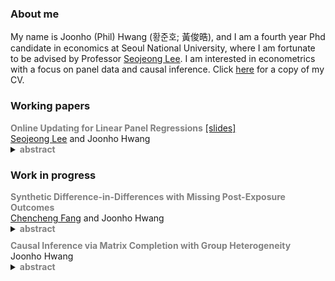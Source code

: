 <title>Joonho (Phil) Hwang</title>

### About me

My name is Joonho (Phil) Hwang (황준호; 黃俊晧), and I am a fourth year Phd candidate in economics at Seoul National University, where I am fortunate to be advised by Professor [Seojeong Lee](https://sites.google.com/site/misspecifiedjay/). I am interested in econometrics with a focus on panel data and causal inference. Click [here](https://drive.google.com/file/d/1D1kX0qi5IJsP2ikEBsCDgj1oTDCIpTzR/view?usp=sharing) for a copy of my CV.

### Working papers
<div>
  <span style="font-weight: bold; color: gray;">Online Updating for Linear Panel Regressions</span>
  <a href="https://drive.google.com/file/d/1RYYiOoaNpwb0QlAOAeb1EZ90yPcIShnK/view?usp=sharing">[slides]</a><br>
  <a href="https://sites.google.com/site/misspecifiedjay/">Seojeong Lee</a> and Joonho Hwang<br>
  <details>
    <summary>
      <span style="font-weight: bold; color: gray;">abstract</span>
    </summary>
    <span style="font-size: 95%; margin-top: 10px; display: block; text-align: justify;">
      In this paper, we develop online updating methods for linear panel regression models. Online updating refers to estimation and inference procedures designed for settings where data become available sequentially. In practice, the potential size of the dataset or data confidentiality constraints may preclude researchers from storing or accessing the entire dataset. We propose an online updating procedure for widely used linear regression models in panel data. Panel data involves two possible types of data expansions: (1) the arrival of new units, or (2) the arrival of additional time periods for existing units. We demonstrate procedures to update both regression coefficients and cluster-robust variance for each case.
    </span>
  </details>
</div>

<div style="margin: 20px 0;"></div> <!-- 제목 사이 간격 -->

### Work in progress
<div>
  <span style="font-weight: bold; color: gray;">Synthetic Difference-in-Differences with Missing
Post-Exposure Outcomes</span><br>
  <a href="https://www.econ.uni-bonn.de/en/department/doctoral-students/chencheng-fang">Chencheng Fang</a> and Joonho Hwang<br>
  <details>
    <summary>
      <span style="font-weight: bold; color: gray;">abstract</span>
    </summary>
    <span style="font-size: 95%; margin-top: 10px; display: block; text-align: justify;">
      tbd
    </span>
  </details>
</div>

<div style="margin: 10px 0;"></div> <!-- 간격 조정 -->

<div>
  <span style="font-weight: bold; color: gray;">Causal Inference via Matrix Completion with Group Heterogeneity</span><br>
  Joonho Hwang<br>
  <details>
    <summary>
      <span style="font-weight: bold; color: gray;">abstract</span>
    </summary>
    <span style="font-size: 95%; margin-top: 10px; display: block; text-align: justify;">
      tbd
    </span>
  </details>
</div>
